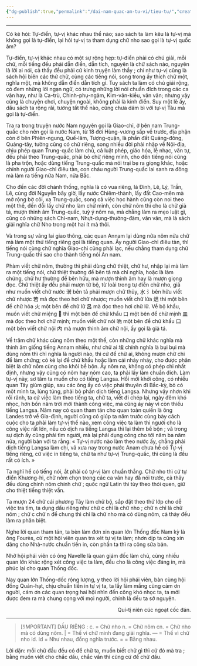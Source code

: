 ```yaml
---
{"dg-publish":true,"permalink":"/dai-nam-quac-am-tu-vi/tieu-tu/","created":"2025-08-15T19:17:30.800+07:00"}
---
```



* * *

<p align="justify">Có kẻ hỏi: Tự-điển, tự-vị khác nhau thể nào; sao sách ta làm kêu là tự-vị mà không gọi là tự-điển, lại hỏi tự-vị ta tham dụng chữ nho sao gọi là tự-vị quốc âm?

Tự-điển, tự-vị khác nhau có một sự rộng hẹp: tự-điển phải có chú giải, mỗi chữ, mỗi tiếng đều phải dẫn điển, dẫn tích, nguyên là chữ sách nào, nguyên là lời ai nói, cả thẩy đều phải cứ kinh truyện làm thầy ; chí như tự-vị cũng là sách hội biên các thứ chữ, cùng các tiếng nói, song trong ấy thích chữ một, nghĩa một, mà không dẫn điển dẫn tích gì. Tuy sách ta làm có chú giải rộng, có đem những lời ngạn ngữ, có trưng những lời nói chuẩn đích trong các ca vãn hay, như là Ca-trù, Chinh-phụ-ngâm, Kim-vân-kiều, vân vân; nhưng vậy cũng là chuyện chơi, chuyện ngoài, không phải là kinh điển. Suy một lẽ ấy, dầu sách ta rộng rãi, tường tất thể nào, cũng chưa dám bì với tự-vị Tàu mà gọi là tự-điển.

Tra ra trong truyện nước Nam nguyên gọi là Giao-chỉ, ở bên nam Trung-quấc cho nên gọi là nước Nam, từ 18 đời Hùng-vương sấp về trước, địa phận còn ở bên Phiên-ngung, Quế-lâm, Tượng-quận, là phần đất Quảng-đông, Quảng-tây, tưởng cũng có chữ riêng, song nhiều đời phải nhập về Nội-địa, chịu phép quan Trung-quấc làm chủ, cả luật phép, giáo hóa, lễ nhạc, văn tự, đều phải theo Trung-quấc, phải bỏ chữ riêng mình, cho đến tiếng nói cũng là pha trộn, hoặc dùng tiếng Trung-quấc mà nói trại bẹ ra giọng khác, hoặc chính người Giao-chỉ điêu tàn, con cháu người Trung-quấc lai sanh ra đông mà làm ra tiếng nữa Nam, nữa Bắc.

Cho đến các đời chánh thống, nghĩa là có vua riêng, là Đinh, Lê, Lý, Trần, Lê, cùng đời Nguyễn bây giờ, lấy nước Chiêm-thành, lấy đất Cao-mên mà mở rộng bờ cỏi, xa Trung-quấc, song cả việc học hành cũng còn noi theo một thế, đến đỗi lấy chữ nho làm chữ mình, còn chữ nôm thì cho là chữ giả tá, mượn thinh âm Trung-quấc, tuỳ ý nôm na, mà chẳng làm ra mẹo luật gì, cũng có những sách Chỉ-nam, Nhựt-dụng-thường-đàm, vân vân, mà là sách giải nghĩa chữ Nho trong một hai ít mà thôi.

Và trong sự vãng lai giao thông, các quan Annam lại dùng nửa nôm nửa chữ mà làm một thứ tiếng riêng gọi là tiếng quan. Ấy người Giao-chỉ điêu tàn, thì tiếng nói cùng chữ nghĩa Giao-chỉ cũng phải lạc, nếu chẳng tham dụng chữ Trung-quấc thì sao cho thành tiếng nói An nam.

Phàm viết chữ nôm, thường thì phải dùng chữ thiệt, chữ hư, nhập lại mà làm ra một tiếng nói, chữ thiệt thường để bên tả mà chỉ nghĩa, hoặc là làm chứng, chữ hư thường để bên hữu, mà mượn thinh âm hay là mượn giọng đọc. Chữ thiệt ấy đều phải mượn từ bộ, từ loài trong tự điển chữ nho, giả như muốn viết chữ nước 渃 bên tả phải mượn chữ thủy, 水 氵bên hữu viết chữ nhược 若 mà đọc theo hơi chữ nhược; muốn viết chữ lửa 焒 thì một bên để chữ hỏa 火 một bên để chữ lữ 呂 mà đọc theo hơi chữ lữ. Về bộ khẩu, muốn viết chữ miệng 𠰘 thì một bên để chữ khẩu 口 một bên để chữ mịnh 皿 mà đọc theo hơi chữ mịnh; muốn viết chữ nói 吶 một bên để chữ khẩu 口 một bên viết chữ nội 内 mà mượn thinh âm chữ nội, ấy gọi là giả tá.

Về trăm chữ khác cũng nôm theo một thế, còn những chữ khác nghĩa mà thinh âm giống tiếng Annam nhiều, như chữ ai 埃 chính nghĩa là bụi bụi mà dùng nôm thì chỉ nghĩa là người nào, thì cứ để chữ ai, không mượn chữ chi để làm chứng; có kẻ lại để chữ khẩu hoặc làm cái nháy nháy, cho được phân biệt là chữ nôm cùng cho khỏi bề bộn. Ấy nôm na, không có phép chi nhất định, nhưng vậy cũng có nôm hay nôm cao, ta phải lấy làm chuẩn đích. Làm tự-vị này, sơ tâm ta muốn cho có tiếng Langsa. Hồi mới khởi công, có nhiều quan Tây giùm giúp, sau các ông ấy có việc phải thuyên đi Bắc-kỳ, bỏ có một mình ta, lúng túng, phải bỏ phần dịch tiếng Langsa. Nhưng vậy nhơn khi rổi rảnh, ta cứ việc làm theo tiếng ta, chữ ta, viết đi chép lại, ngày đêm khó nhọc, hơn bốn năm trời mới thành công việc, mà cũng áy náy vì còn thiếu tiếng Langsa. Năm nay có quan tham tán cho quan toàn quiền là ông Landes trở về Gia-định, người cũng có giúp ta năm trước cùng bày cách cuộc cho ta phải làm tự-vị thể nào, xem công việc ta làm thì người cho là công việc rất lớn, nếu có dịch ra tiếng Langsa thì lại thêm bề bộn ; vã trong sự dịch ấy cũng phải tìm người, mà lại phải dụng công cho tới năm ba năm nữa, người bàn với ta rằng: « Tự-vị nước nào làm theo nước ấy, chẳng phải dịch tiếng Langsa làm chi, vã xưa nay trong nước Anam chưa hề có Tự-vị tiếng riêng, cứ việc in tiếng ta, chữ ta như tự-vị Trung-quấc, thì cũng là đều rất có ích. »

Ta nghĩ hể có tiếng nói, ắt phải có tự-vị làm chuẩn thẳng. Chữ nho thì cứ tự điển Khương-hi, chữ nôm chọn trong các ca vãn hay đã nói trước, cả thảy đều dùng chính nôm chính chữ ; quốc ngữ Latin thì tùy theo thói quen, giữ cho thiệt tiếng thiệt vần.

Ta mượn 24 chữ cái phương Tây làm chữ bộ, sắp đặt theo thứ lớp cho dễ việc tra tìm, ta dụng dấu riêng như chữ c chỉ là chữ nho ; chữ n chỉ là chữ nôm ; chữ c chữ n để chung thì chỉ là chữ nho mà có dùng nôm, cả thảy đều làm ra phân biệt.

Nghe lời quan tham tán, ta bèn làm đơn xin quan lớn Thống đốc Nam kỳ là ông Fourès, cử một hội viên quan tra xét tự vị ta làm; nhơn dịp ta cũng xin dâng cho Nhà-nước chuẩn tiền in, còn phần ta thì ra công sửa bản.

Nhờ hội phái viên có ông Navelle là quan giám đốc làm chủ, cùng nhiều quan lớn khác rộng xét công việc ta làm, đều cho là công việc đáng in, mà phúc lại cho quan Thống đốc.

Nay quan lớn Thống-đốc rộng lượng, y theo lời hội phái viên, bàn cùng hội đồng Quản-hạt, chịu chuẩn tiền in tự vị ta, ta lấy làm mầng cùng cám ơn người, cám ơn các quan trọng hai hội nhìn đến công khó nhọc ta, ta mới được đem ra mà chung cọng với mọi người, chính là đều ta sở nguyện.</p>

<p align="right">Quí-tị niên cúc ngoạt cốc đán.</p>

---


> [!IMPORTANT] DẤU RIÊNG :
> c. = Chữ nho
> n. = Chữ nôm
> cn. = Chữ nho mà có dùng nôm.
> | = Thế vì chữ mình đang giải nghĩa.
> — = Thế vì chữ nho id.
> id = Như nhau, đồng nghĩa trước.
> = = Bằng nhau.


Lời dặn: mỗi chữ đầu đều có để chữ ta, muốn biết chữ gì thì cứ đó mà tra ; bằng muốn viết cho chắc dấu, chắc vần thì cũng cứ để chữ đầu.

